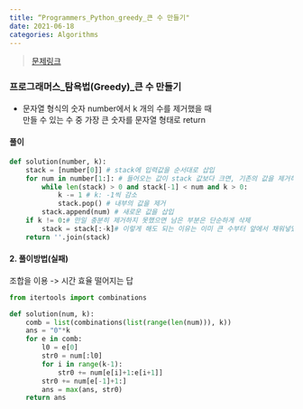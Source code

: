 ```yaml
---
title: “Programmers_Python_greedy_큰 수 만들기"
date: 2021-06-18
categories: Algorithms
---
```

> [문제링크](https://programmers.co.kr/learn/courses/30/lessons/42883)


### 프로그래머스_탐욕법(Greedy)_큰 수 만들기
- 문자열 형식의 숫자 number에서 k 개의 수를 제거했을 때 <br>
  만들 수 있는 수 중 가장 큰 숫자를 문자열 형태로 return
  
#### 풀이
```python
def solution(number, k):
    stack = [number[0]] # stack에 입력값을 순서대로 삽입 
    for num in number[1:]: # 들어오는 값이 stack 값보다 크면, 기존의 값을 제거하고 새로운 값으로 바꿈 
        while len(stack) > 0 and stack[-1] < num and k > 0: 
            k -= 1 # k: -1씩 감소
            stack.pop() # 내부의 값을 제거 
        stack.append(num) # 새로운 값을 삽입
    if k != 0:# 만일 충분히 제거하지 못했으면 남은 부분은 단순하게 삭제
        stack = stack[:-k]# 이렇게 해도 되는 이유는 이미 큰 수부터 앞에서 채워넣었기 때문 
    return ''.join(stack)
```

#### 2. 풀이방법(실패)
조합을 이용 -> 시간 효율 떨어지는 답

```python
from itertools import combinations

def solution(num, k):
    comb = list(combinations(list(range(len(num))), k))
    ans = "0"*k
    for e in comb:
        l0 = e[0]
        str0 = num[:l0]
        for i in range(k-1):
            str0 += num[e[i]+1:e[i+1]]
        str0 += num[e[-1]+1:]
        ans = max(ans, str0)
    return ans
```
